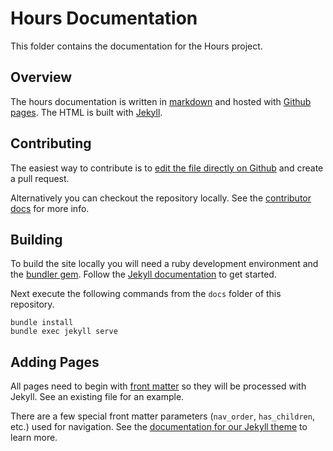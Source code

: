 # Hours Documentation

This folder contains the documentation for the Hours project.

## Overview

The hours documentation is written in [markdown](https://www.markdownguide.org) and hosted with [Github pages](https://pages.github.com). The HTML is built with [Jekyll](https://jekyllrb.com).

## Contributing

The easiest way to contribute is to [edit the file directly on Github](https://help.github.com/en/articles/editing-files-in-your-repository) and create a pull request.

Alternatively you can checkout the repository locally.  See the [contributor docs](https://matt-allan.github.io/hours/contributing/) for more info.

## Building

To build the site locally you will need a ruby development environment and the [bundler gem](https://jekyllrb.com/docs/ruby-101/#bundler). Follow the [Jekyll documentation](https://jekyllrb.com/docs/installation/) to get started.

Next execute the following commands from the `docs` folder of this repository.

```
bundle install
bundle exec jekyll serve
```

## Adding Pages

All pages need to begin with [front matter](https://jekyllrb.com/docs/front-matter/) so they will be processed with Jekyll. See an existing file for an example.

There are a few special front matter parameters (`nav_order`, `has_children`, etc.) used for navigation. See the [documentation for our Jekyll theme](https://pmarsceill.github.io/just-the-docs/docs/navigation-structure/) to learn more.

